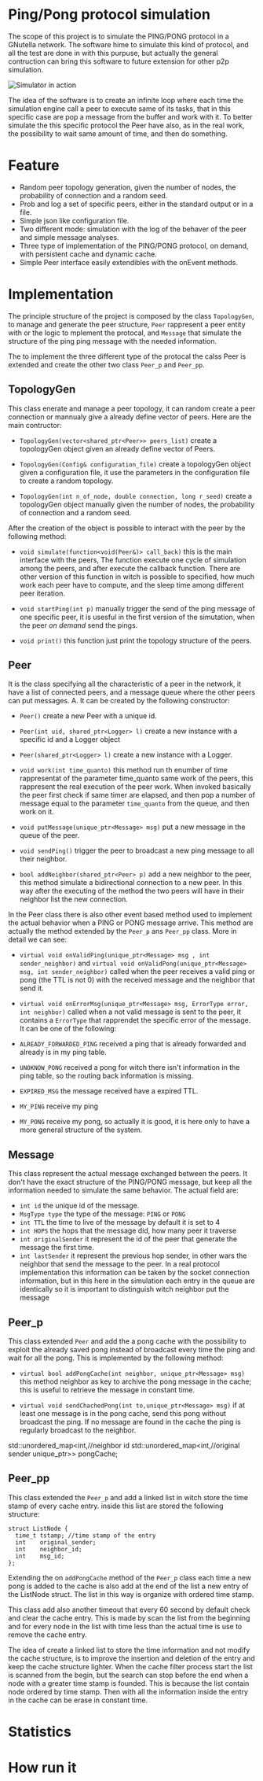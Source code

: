 # Ping/Pong protocol simulation
The scope of this project is to simulate the PING/PONG protocol in a GNutella network. The software hime to simulate this kind of protocol, and all the test are done in with this purpuse, but actually the general contruction can bring this software to future extension for other p2p simulation.

![Simulator in action](/img/example-small.jpg)

The idea of the software is to create an infinite loop where each time the simulation engine call a peer to execute same of its tasks, that in this specific case are pop a message from the buffer and work with it. To better simulate the this specific protocol the Peer have also, as in the real work, the possibility to wait same amount of time, and then do something.

# Feature
- Random peer topology generation, given the number of nodes, the probability of connection and a random seed.
- Prob and log a set of specific peers, either in the standard output or in a file.
- Simple json like configuration file.
- Two different mode: simulation with the log of the behaver of the peer and  simple message analyses.
- Three type of implementation of the PING/PONG protocol, on demand, with persistent cache and dynamic cache.
- Simple Peer interface easily extendibles with the onEvent methods.

# Implementation
The principle structure of the project is composed by the class `TopologyGen`, to manage and generate the peer structure, `Peer` rappresent a peer entity with or the logic to mplement the protocal, and `Message` that simulate the structure of the ping ping message with the needed information.

The to implement the three different type of the protocal the calss Peer is extended and create the other two class `Peer_p` and `Peer_pp`.

## TopologyGen
This class enerate and manage a peer topology, it can random create a peer connection or mannualy give a already define vector of peers. Here are the main contructor:
- `TopologyGen(vector<shared_ptr<Peer>> peers_list)` create a topologyGen object given an already define vector of Peers.

- `TopologyGen(Config& configuration_file)`  create a topologyGen object given a configuration file, it use the parameters in the configuration file to create a random topology.

- `TopologyGen(int n_of_node, double connection, long r_seed)`  create a topologyGen object manually given the number of nodes, the probability of connection and a random seed.


After the creation of the object is possible to interact with the peer by the following method:

- `void simulate(function<void(Peer&)> call_back)` this is the main interface with the peers, The function execute one cycle of simulation among the peers, and after execute the callback function. There are other version of this function in witch is possible to specified, how much work each peer have to compute, and the sleep time among different peer iteration.

- `void startPing(int p)` manually trigger the send of the ping message of one specific peer, it is usesful in the first version of the simutation, when the peer *on demand* send the pings.

- `void print()` this function just print the topology structure of the peers.

## Peer
It is the class specifying all the characteristic of a peer in the network, it have a list of connected peers, and a message queue where the other peers can put messages.
A. It can be created by the following constructor:
- `Peer()` create a new Peer with a unique id.
- `Peer(int uid, shared_ptr<Logger> l)` create a new instance with a specific id and a Logger object
- `Peer(shared_ptr<Logger> l)` create a new instance with a Logger.

- `void work(int time_quanto)` this method run th enumber of time rappresentat of the parameter time_quanto same work of the peers, this rappresent the real execution of the peer work. When invoked basically the peer first check if same timer are elapsed, and then pop a number of message equal to the parameter `time_quanto` from the queue, and then work on it.  

- `void putMessage(unique_ptr<Message> msg)` put a new message in the queue of the peer.

- `void sendPing()` trigger the peer to broadcast a new ping message to all their neighbor.

- `bool addNeighbor(shared_ptr<Peer> p)` add a new neighbor to the peer, this method simulate a bidirectional connection to a new peer. In this way after the executing of the method the two peers will have in their neighbor list the new connection.


In the Peer class there is also other event based method used to implement the actual behavior when a PING or PONG message arrive. This method are actually the method extended by the `Peer_p` ans `Peer_pp` class. More in detail we can see:
- `virtual void onValidPing(unique_ptr<Message> msg , int sender_neighbor)` and `virtual void onValidPong(unique_ptr<Message> msg, int sender_neighbor)` called when the peer receives a valid ping or pong (the TTL is not 0) with the received message and the neighbor that send it.

- `virtual void onErrorMsg(unique_ptr<Message> msg, ErrorType error, int neighbor)` called when a not valid message is sent to the peer, it contains a `ErrorType` that rapprendet the specific error of the message. It can be one of the following:
- `ALREADY_FORWARDED_PING` received a ping that is already forwarded and already is in my ping table.
- `UNOKNOW_PONG` received a pong for witch there isn't information in the ping table, so the routing back information is missing.
- `EXPIRED_MSG` the message received have a expired TTL.
- `MY_PING` receive my ping
- `MY_PONG` receive my pong, so actually it is good, it is here only to have a more general structure of the system.

## Message
This class represent the actual message exchanged between the peers. It don't have the exact structure of the PING/PONG message, but keep all the information needed to simulate the same behavior. The actual field are:
- `int id` the unique id of the message.
- `MsgType type` the type of the message: `PING` or `PONG`
- `int TTL` the time to live of the message by default it is set to 4
- `int HOPS` the hops that the message did, how many peer it traverse
- `int originalSender` it represent the id of the peer that generate the message the first time.
- `int lastSender` it represent the previous hop sender, in other wars the neighbor that send the message to the peer. In a real protocol implementation this information can be taken by the socket connection information, but in this here in the simulation each entry in the queue are identically so it is important to distinguish witch neighbor put the message


## Peer_p
This class extended `Peer` and add the a pong cache with the possibility to exploit the already saved pong instead of broadcast every time the ping and wait for all the pong. This is implemented by the following method:

- `virtual bool addPongCache(int neighbor, unique_ptr<Message> msg)` this method neighbor as key to archive the pong message in the cache; this is useful to retrieve the message in constant time.

- `virtual void sendChachedPong(int to,unique_ptr<Message> msg)` if at least one message is in the pong cache, send this pong without broadcast the ping. If no message are found in the cache the ping is regularly broadcast to the neighbor.

std::unordered_map<int,//neighbor id
                  std::unordered_map<int,//original sender
                                     unique_ptr<Message>>> pongCache;

## Peer_pp
This class extended the `Peer_p` and add a linked list in witch store the time stamp of every cache entry. inside this list are stored the following structure:
```
struct ListNode {
  time_t tstamp; //time stamp of the entry
  int    original_sender;
  int    neighbor_id;
  int    msg_id;
};
```
Extending the on `addPongCache` method of the `Peer_p` class each time a new pong is added to the cache is also add at the end of the list a new entry of the ListNode struct. The list in this way is organize with ordered time stamp.

This class add also another timeout that every 60 second by default check and clear the cache entry. This is made by scan the list from the beginning and for every node in the list with time less than the actual time is use to remove the cache entry.

The idea of create a linked list to store the time information and not modify the cache structure, is to improve the insertion and deletion of the entry and keep the cache structure lighter. When the cache filter process start the list is scanned from the begin, but the search can stop before the end when a node with a greater time stamp is founded. This is because the list contain node ordered by time stamp. Then with all the information inside the entry in the cache can be erase in constant time.

# Statistics


# How run it

